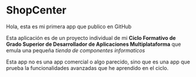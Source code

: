 # ShopCenter
Hola, esta es mi primera app que publico en GitHub

Esta aplicación es de un proyecto individual de mi **Ciclo Formativo de Grado Superior de Desarrollador de Aplicaciones Multiplataforma** que emula una pequeña *tienda de componentes informaticos*

Esta app no es una app comercial o algo parecido, sino que es una app que prueba la funcionalidades avanzadas que he aprendido en el ciclo.
